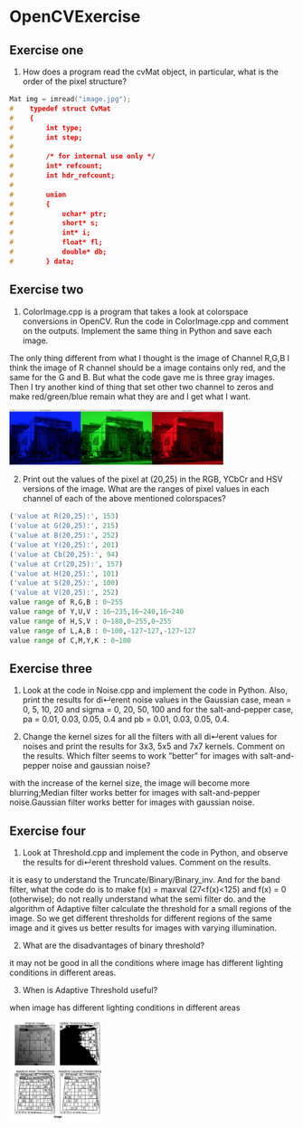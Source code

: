 # OpenCVExercise
## Exercise one
1. How does a program read the cvMat object, in particular, what is the
order of the pixel structure?       <br />
``` c++
Mat img = imread("image.jpg");
#    typedef struct CvMat
#    {
#        int type;    
#        int step;
#    
#        /* for internal use only */
#        int* refcount;
#        int hdr_refcount;
#    
#        union
#        {
#            uchar* ptr;
#            short* s;
#            int* i;
#            float* fl;
#            double* db;
#        } data;
```
## Exercise two
1. ColorImage.cpp is a program that takes a look at colorspace conversions in OpenCV. Run the code in ColorImage.cpp and comment on the outputs. Implement the same thing in Python and save each image.  <br />

The only thing different from what I thought is the image of Channel R,G,B 
I think the image of R channel should be a image contains only red, and the same for the G and B. But what the code gave me is three gray images. Then I try another kind of thing that set other two channel to zeros and make red/green/blue remain what they are and I get what I want. <br />

<img src="https://github.com/developerChenRui/OpenCVExercise/blob/master/blue.png" width="25%" height="25%"><img src="https://github.com/developerChenRui/OpenCVExercise/blob/master/green.png" width="25%" height="25%"><img src="https://github.com/developerChenRui/OpenCVExercise/blob/master/red.png" width="25%" height="25%">


2. Print out the values of the pixel at (20,25) in the RGB, YCbCr and HSV versions of the image. What are the ranges of pixel values in each channel of each of the above mentioned colorspaces? <br />

``` python
('value at R(20,25):', 153)
('value at G(20,25):', 215)
('value at B(20,25):', 252)
('value at Y(20,25):', 201)
('value at Cb(20,25):', 94)
('value at Cr(20,25):', 157)
('value at H(20,25):', 101)
('value at S(20,25):', 100)
('value at V(20,25):', 252)
value range of R,G,B : 0~255
value range of Y,U,V : 16~235,16~240,16~240
value range of H,S,V : 0~180,0~255,0~255
value range of L,A,B : 0~100,-127~127,-127~127
value range of C,M,Y,K : 0~100
```


## Exercise three
1. Look at the code in Noise.cpp and implement the code in Python. Also, print the results for di↵erent noise values in the Gaussian case, mean = 0, 5, 10, 20 and sigma = 0, 20, 50, 100 and for the salt-and-pepper case, pa = 0.01, 0.03, 0.05, 0.4 and pb = 0.01, 0.03, 0.05, 0.4. <br />

2. Change the kernel sizes for all the filters with all di↵erent values for noises and print the results for 3x3, 5x5 and 7x7 kernels. Comment on the results. Which filter seems to work ”better” for images with salt-and-pepper noise and gaussian noise?<br />

with the increase of the kernel size, the image will become more blurring;Median filter works better for images with salt-and-pepper noise.Gaussian filter works better for images with gaussian noise.<br />

## Exercise four
1. Look at Threshold.cpp and implement the code in Python, and observe the results for di↵erent threshold values. Comment on the results. <br />

it is easy to understand the Truncate/Binary/Binary_inv. And for the band filter, what the code do is to make f(x) = maxval (27<f(x)<125) and f(x) = 0 (otherwise); do not really understand what the semi filter do. and the algorithm of Adaptive filter calculate the threshold for a small regions of the image. So we get different thresholds for different regions of the same image and it gives us better results for images with varying illumination.<br />

2. What are the disadvantages of binary threshold?<br />

it may not be good in all the conditions where image has different lighting conditions in different areas.<br />

3. When is Adaptive Threshold useful?<br />

when image has different lighting conditions in different areas

<img src="https://github.com/developerChenRui/OpenCVExercise/blob/master/adaptive.png" width="33%" height="33%">






